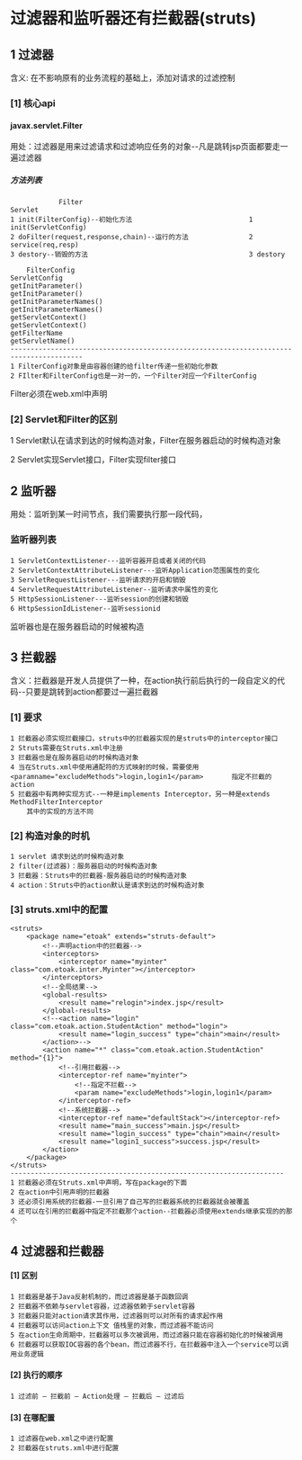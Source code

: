# 过滤器和监听器还有拦截器(struts)

## 1 过滤器

含义: 在不影响原有的业务流程的基础上，添加对请求的过滤控制

### [1] 核心api

#### javax.servlet.Filter

用处：过滤器是用来过滤请求和过滤响应任务的对象--凡是跳转jsp页面都要走一遍过滤器

##### 方法列表

```
			Filter														Servlet
1 init(FilterConfig)--初始化方法								1 init(ServletConfig)
2 doFilter(request,response,chain)--运行的方法				2 service(req,resp)
3 destory--销毁的方法										3 destory
```

```
	FilterConfig						 						ServletConfig
getInitParameter() 					 						getInitParameter()
getInitParameterNames()				 						getInitParameterNames()
getServletContext()					 						getServletContext()
getFilterName					     						getServletName()
----------------------------------------------------------------------------------------
1 FilterConfig对象是由容器创建的给filter传递一些初始化参数
2 FIlter和FilterConfig也是一对一的，一个Filter对应一个FilterConfig
```

Filter必须在web.xml中声明

### [2] Servlet和Filter的区别

1 Servlet默认在请求到达的时候构造对象，Filter在服务器启动的时候构造对象

2 Servlet实现Servlet接口，Filter实现filter接口

## 2 监听器

用处：监听到某一时间节点，我们需要执行那一段代码，

### 监听器列表

```
1 ServletContextListener---监听容器开启或者关闭的代码
2 ServletContextAttributeListener---监听Application范围属性的变化
3 ServletRequestListener---监听请求的开启和销毁
4 ServletRequestAttributeListener--监听请求中属性的变化
5 HttpSessionListener---监听session的创建和销毁
6 HttpSessionIdListener--监听sessionid
```

监听器也是在服务器启动的时候被构造

## 3 拦截器

含义：拦截器是开发人员提供了一种，在action执行前后执行的一段自定义的代码--只要是跳转到action都要过一遍拦截器

### [1] 要求

```
1 拦截器必须实现拦截接口，struts中的拦截器实现的是struts中的interceptor接口
2 Struts需要在Struts.xml中注册
3 拦截器也是在服务器启动的时候构造对象
4 当在Struts.xml中使用通配符的方式映射的时候，需要使用<paramname="excludeMethods">login,login1</param>		指定不拦截的action
5 拦截器中有两种实现方式--一种是implements Interceptor，另一种是extends MethodFilterInterceptor
	其中的实现的方法不同
```

### [2] 构造对象的时机

```
1 servlet 请求到达的时候构造对象
2 filter(过滤器)：服务器启动的时候构造对象
3 拦截器：Struts中的拦截器-服务器启动的时候构造对象
4 action：Struts中的action默认是请求到达的时候构造对象
```

### [3] struts.xml中的配置

```
<struts>
	<package name="etoak" extends="struts-default">
		<!--声明action中的拦截器-->
		<interceptors>
			<interceptor name="myinter" class="com.etoak.inter.Myinter"></interceptor>
		</interceptors>
		<!--全局结果-->
		<global-results>
			<result name="relogin">index.jsp</result>
		</global-results>
		<!--<action name="login" class="com.etoak.action.StudentAction" method="login">
			<result name="login_success" type="chain">main</result>
		</action>-->
		<action name="*" class="com.etoak.action.StudentAction" method="{1}">
			<!--引用拦截器-->
			<interceptor-ref name="myinter">
				<!--指定不拦截-->
				<param name="excludeMethods">login,login1</param>
			</interceptor-ref> 
			<!--系统拦截器-->
			<interceptor-ref name="defaultStack"></interceptor-ref>
			<result name="main_success">main.jsp</result>
			<result name="login_success" type="chain">main</result>
			<result name="login1_success">success.jsp</result>
		</action>
	</package>
</struts>
--------------------------------------------------------------------
1 拦截器必须在Struts.xml中声明，写在package的下面
2 在action中引用声明的拦截器
3 还必须引用系统的拦截器-一旦引用了自己写的拦截器系统的拦截器就会被覆盖
4 还可以在引用的拦截器中指定不拦截那个action--拦截器必须使用extends继承实现的的那个
```

## 4 过滤器和拦截器

#### [1] 区别

```
1 拦截器是基于Java反射机制的，而过滤器是基于函数回调
2 拦截器不依赖与servlet容器，过滤器依赖于servlet容器
3 拦截器只能对action请求其作用，过滤器则可以对所有的请求起作用
4 拦截器可以访问action上下文 值栈里的对象，而过滤器不能访问
5 在action生命周期中，拦截器可以多次被调用，而过滤器只能在容器初始化的时候被调用
6 拦截器可以获取IOC容器的各个bean，而过滤器不行，在拦截器中注入一个service可以调用业务逻辑
```

#### [2] 执行的顺序

```
1 过滤前 – 拦截前 – Action处理 – 拦截后 – 过滤后
```

#### [3] 在哪配置

```
1 过滤器在web.xml之中进行配置
2 拦截器在struts.xml中进行配置
```


